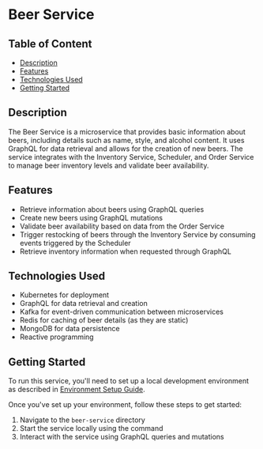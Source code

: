 # Beer Service

## Table of Content

* [Description](#description)
* [Features](#features)
* [Technologies Used](#technologies-used)
* [Getting Started](#getting-started)

## Description

The Beer Service is a microservice that provides basic information about beers, including details such as name, style,
and alcohol content. It uses GraphQL for data retrieval and allows for the creation of new beers. The service integrates
with the Inventory Service, Scheduler, and Order Service to manage beer inventory levels and validate beer availability.

## Features

- Retrieve information about beers using GraphQL queries
- Create new beers using GraphQL mutations
- Validate beer availability based on data from the Order Service
- Trigger restocking of beers through the Inventory Service by consuming events triggered by the Scheduler
- Retrieve inventory information when requested through GraphQL

## Technologies Used

- Kubernetes for deployment
- GraphQL for data retrieval and creation
- Kafka for event-driven communication between microservices
- Redis for caching of beer details (as they are static)
- MongoDB for data persistence
- Reactive programming

## Getting Started

To run this service, you'll need to set up a local development environment as described
in [Environment Setup Guide](../docker/README.md).

Once you've set up your environment, follow these steps to get started:

1. Navigate to the `beer-service` directory
2. Start the service locally using the command <insert command here>
3. Interact with the service using GraphQL queries and mutations
